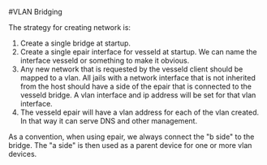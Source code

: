 #VLAN Bridging

The strategy for creating network is:

1. Create a single bridge at startup.
2. Create a single epair interface for vesseld at startup.
   We can name the interface vesseld or something to make it
   obvious.
3. Any new network that is requested by the vesseld client should
   be mapped to a vlan.  All jails with a network interface that
   is not inherited from the host should have a side of the epair
   that is connected to the vesseld bridge.  A vlan interface and
   ip address will be set for that vlan interface.
4. The vesseld epair will have a vlan address for each of the
   vlan created.  In that way it can serve DNS and other management.

As a convention, when using epair, we always connect the "b side" to
the bridge.  The "a side" is then used as a parent device for one
or more vlan devices.  
